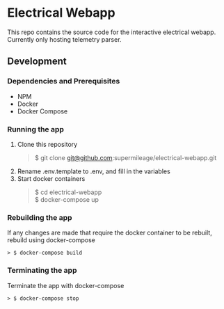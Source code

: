 # Electrical Webapp
This repo contains the source code for the interactive electrical webapp. Currently only hosting telemetry parser.

## Development
### Dependencies and Prerequisites
 - NPM
 - Docker
 - Docker Compose

### Running the app
1. Clone this repository
    > $ git clone git@github.com:supermileage/electrical-webapp.git
2. Rename .env.template to .env, and fill in the variables
3. Start docker containers
    > $ cd electrical-webapp <br>
    $ docker-compose up

### Rebuilding the app
If any changes are made that require the docker container to be rebuilt, rebuild using docker-compose

    > $ docker-compose build

### Terminating the app
Terminate the app with docker-compose

    > $ docker-compose stop
